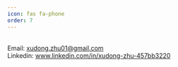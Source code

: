 ```yaml
---
icon: fas fa-phone
order: 7
---
```


<br>Email: xudong.zhu01@gmail.com
<br>Linkedin: www.linkedin.com/in/xudong-zhu-457bb3220
